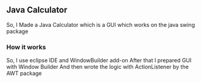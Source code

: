 ## Java Calculator

So, I Made a Java Calculator which is a GUI which works on the java swing package

### How it works

So, I use eclipse IDE and WindowBuilder add-on 
After that I prepared GUI with Window Builder
And then wrote the logic with ActionListener by the AWT package
